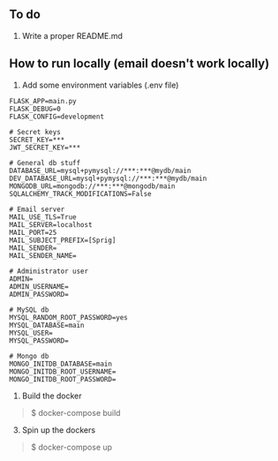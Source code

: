 ## To do

1. Write a proper README.md

## How to run locally (email doesn't work locally)

1. Add some environment variables (.env file)

```
FLASK_APP=main.py
FLASK_DEBUG=0
FLASK_CONFIG=development

# Secret keys
SECRET_KEY=***
JWT_SECRET_KEY=***

# General db stuff
DATABASE_URL=mysql+pymysql://***:***@mydb/main
DEV_DATABASE_URL=mysql+pymysql://***:***@mydb/main
MONGODB_URL=mongodb://***:***@mongodb/main
SQLALCHEMY_TRACK_MODIFICATIONS=False

# Email server
MAIL_USE_TLS=True
MAIL_SERVER=localhost
MAIL_PORT=25
MAIL_SUBJECT_PREFIX=[Sprig]
MAIL_SENDER=
MAIL_SENDER_NAME=

# Administrator user
ADMIN=
ADMIN_USERNAME=
ADMIN_PASSWORD=

# MySQL db
MYSQL_RANDOM_ROOT_PASSWORD=yes
MYSQL_DATABASE=main
MYSQL_USER=
MYSQL_PASSWORD=

# Mongo db 
MONGO_INITDB_DATABASE=main
MONGO_INITDB_ROOT_USERNAME=
MONGO_INITDB_ROOT_PASSWORD=
```

1. Build the docker 

> $ docker-compose build

3. Spin up the dockers

> $ docker-compose up
